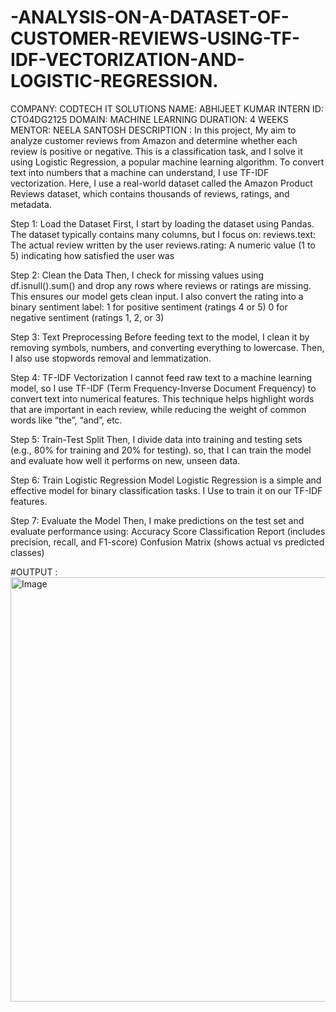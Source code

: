 # -ANALYSIS-ON-A-DATASET-OF-CUSTOMER-REVIEWS-USING-TF-IDF-VECTORIZATION-AND-LOGISTIC-REGRESSION.
COMPANY: CODTECH IT SOLUTIONS
NAME: ABHIJEET KUMAR
INTERN ID: CTO4DG2125
DOMAIN: MACHINE LEARNING
DURATION: 4 WEEKS
MENTOR: NEELA SANTOSH
DESCRIPTION : 
In this project, My aim to analyze customer reviews from Amazon and determine whether each review is positive or negative. 
This is a classification task, and I solve it using Logistic Regression, a popular machine learning algorithm. 
To convert text into numbers that a machine can understand, I use TF-IDF vectorization.
Here, I use a real-world dataset called the Amazon Product Reviews dataset, which contains thousands of reviews, ratings, and metadata.

Step 1: Load the Dataset
First, I start by loading the dataset using Pandas. The dataset typically contains many columns, but I focus on:
reviews.text: The actual review written by the user
reviews.rating: A numeric value (1 to 5) indicating how satisfied the user was

Step 2: Clean the Data
Then, I check for missing values using df.isnull().sum() and drop any rows where reviews or ratings are missing. 
This ensures our model gets clean input.
I also convert the rating into a binary sentiment label:
1 for positive sentiment (ratings 4 or 5)
0 for negative sentiment (ratings 1, 2, or 3)

Step 3: Text Preprocessing
Before feeding text to the model, I clean it by removing symbols, numbers, and converting everything to lowercase. 
Then, I also use stopwords removal and lemmatization.

Step 4: TF-IDF Vectorization
I cannot feed raw text to a machine learning model, so I use TF-IDF (Term Frequency-Inverse Document Frequency) to convert text into numerical features. 
This technique helps highlight words that are important in each review, while reducing the weight of common words like “the”, “and”, etc.

 Step 5: Train-Test Split
Then, I divide data into training and testing sets (e.g., 80% for training and 20% for testing).
so, that I can train the model and evaluate how well it performs on new, unseen data.

Step 6:  Train Logistic Regression Model
Logistic Regression is a simple and effective model for binary classification tasks.
I Use to train it on our TF-IDF features.

Step 7: Evaluate the Model
Then, I make predictions on the test set and evaluate performance using:
Accuracy Score
Classification Report (includes precision, recall, and F1-score)
Confusion Matrix (shows actual vs predicted classes)

#OUTPUT :
<img width="920" height="679" alt="Image" src="https://github.com/user-attachments/assets/32460096-acf4-4d9e-9d51-e8072aa7ef0a" />

